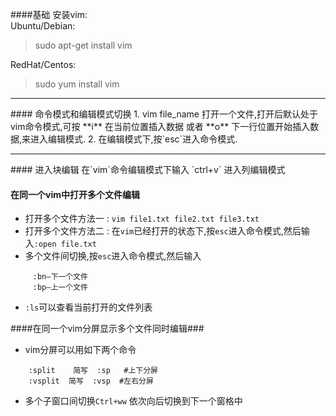####基础
安装vim:  
Ubuntu/Debian:   
> sudo apt-get install vim   

RedHat/Centos:   
> sudo yum install vim    

<hr>
#### 命令模式和编辑模式切换   
1. vim file_name 打开一个文件,打开后默认处于vim命令模式,可按 **i** 在当前位置插入数据 或者 **o** 下一行位置开始插入数据,来进入编辑模式.     
2. 在编辑模式下,按`esc`进入命令模式.  

<hr>
#### 进入块编辑
在`vim`命令编辑模式下输入 `ctrl+v` 进入列编辑模式

#### 在同一个vim中打开多个文件编辑 ####
* 打开多个文件方法一 : ```vim file1.txt file2.txt file3.txt```
* 打开多个文件方法二 : 在<code>vim</code>已经打开的状态下,按```esc```进入命令模式,然后输入```:open file.txt```
* 多个文件间切换,按```esc```进入命令模式,然后输入
```
     :bn—下一个文件
     :bp—上一个文件 
```
* ```:ls```可以查看当前打开的文件列表

####在同一个vim分屏显示多个文件同时编辑###
* vim分屏可以用如下两个命令
```
    :split    简写  :sp   #上下分屏
    :vsplit  简写  :vsp  #左右分屏
```
* 多个子窗口间切换```Ctrl+ww``` 依次向后切换到下一个窗格中
